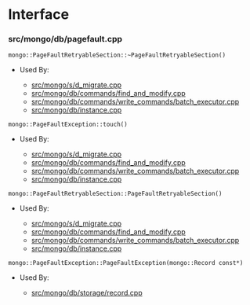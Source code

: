 
# Interface

### src/mongo/db/pagefault.cpp

<div></div>

    mongo::PageFaultRetryableSection::~PageFaultRetryableSection()

- Used By:

    - [src/mongo/s/d\_migrate.cpp](../../../sharding)
    - [src/mongo/db/commands/find\_and\_modify.cpp](../../../database\_commands)
    - [src/mongo/db/commands/write\_commands/batch\_executor.cpp](../../../wire\_protocol\_write\_commands)
    - [src/mongo/db/instance.cpp](../../../storage\_layer\_structure)

<div></div>

    mongo::PageFaultException::touch()

- Used By:

    - [src/mongo/s/d\_migrate.cpp](../../../sharding)
    - [src/mongo/db/commands/find\_and\_modify.cpp](../../../database\_commands)
    - [src/mongo/db/commands/write\_commands/batch\_executor.cpp](../../../wire\_protocol\_write\_commands)
    - [src/mongo/db/instance.cpp](../../../storage\_layer\_structure)

<div></div>

    mongo::PageFaultRetryableSection::PageFaultRetryableSection()

- Used By:

    - [src/mongo/s/d\_migrate.cpp](../../../sharding)
    - [src/mongo/db/commands/find\_and\_modify.cpp](../../../database\_commands)
    - [src/mongo/db/commands/write\_commands/batch\_executor.cpp](../../../wire\_protocol\_write\_commands)
    - [src/mongo/db/instance.cpp](../../../storage\_layer\_structure)

<div></div>

    mongo::PageFaultException::PageFaultException(mongo::Record const*)

- Used By:

    - [src/mongo/db/storage/record.cpp](../../../storage\_layer\_structure)
